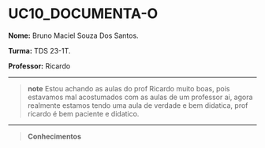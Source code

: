 # UC10_DOCUMENTA-O

**Nome:** Bruno Maciel Souza Dos Santos.

**Turma:** TDS 23-1T.

**Professor:** Ricardo

---
> **note**
> Estou achando as aulas do prof Ricardo muito boas, pois estavamos mal acostumados com as aulas de um professor ai, agora realmente estamos tendo uma aula de verdade e bem didatica, prof ricardo é bem paciente e didatico.
---

> **Conhecimentos**
> 
